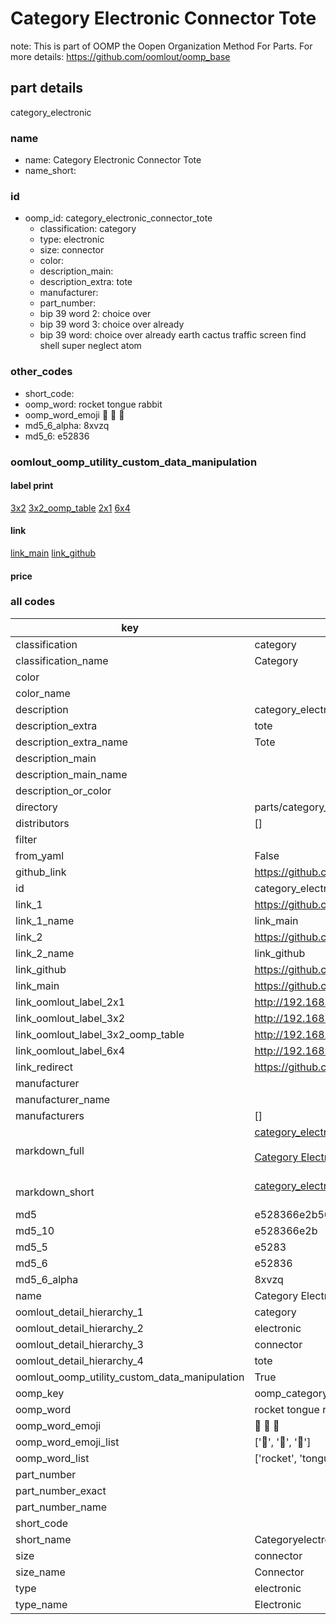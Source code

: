 # Category Electronic Connector Tote  

note: This is part of OOMP the Oopen Organization Method For Parts. For more details: https://github.com/oomlout/oomp_base

##  part details
  



category_electronic



### name
* name: Category Electronic Connector Tote
* name_short: 
### id
* oomp_id: category_electronic_connector_tote
  * classification: category
  * type: electronic
  * size: connector
  * color: 
  * description_main: 
  * description_extra: tote
  * manufacturer: 
  * part_number: 
  * bip 39 word 2: choice over
  * bip 39 word 3: choice over already
  * bip 39 word: choice over already earth cactus traffic screen find shell super neglect atom

### other_codes
* short_code: 
* oomp_word: rocket tongue rabbit
* oomp_word_emoji :rocket: :tongue: :rabbit:
* md5_6_alpha: 8xvzq
* md5_6: e52836






### oomlout_oomp_utility_custom_data_manipulation
#### label print
[3x2](http://192.168.1.245:1112/?label=oomp%208xvzq)
[3x2_oomp_table](http://192.168.1.108:1112/?label=oomp%208xvzq)
[2x1](http://192.168.1.242:1112/?label=oomp%208xvzq)
[6x4](http://192.168.1.55:1112/?label=oomp%208xvzq)    

#### link

[link_main](https://github.com/oomlout/oomlout_oomp_version_1_messy/tree/main/parts/category_electronic_connector_tote) [link_github](https://github.com/oomlout/oomlout_oomp_version_1_messy/tree/main/parts/category_electronic_connector_tote)                             

#### price







### all codes 
| key | value |  
| --- | --- |  
| classification | category |  
| classification_name | Category |  
| color |  |  
| color_name |  |  
| description | category_electronic |  
| description_extra | tote |  
| description_extra_name | Tote |  
| description_main |  |  
| description_main_name |  |  
| description_or_color |   |  
| directory | parts/category_electronic_connector_tote |  
| distributors | [] |  
| filter |  |  
| from_yaml | False |  
| github_link | https://github.com/oomlout/oomlout_oomp_part_src/tree/main/parts/category_electronic_connector_tote |  
| id | category_electronic_connector_tote |  
| link_1 | https://github.com/oomlout/oomlout_oomp_version_1_messy/tree/main/parts/category_electronic_connector_tote |  
| link_1_name | link_main |  
| link_2 | https://github.com/oomlout/oomlout_oomp_version_1_messy/tree/main/parts/category_electronic_connector_tote |  
| link_2_name | link_github |  
| link_github | https://github.com/oomlout/oomlout_oomp_version_1_messy/tree/main/parts/category_electronic_connector_tote |  
| link_main | https://github.com/oomlout/oomlout_oomp_version_1_messy/tree/main/parts/category_electronic_connector_tote |  
| link_oomlout_label_2x1 | http://192.168.1.242:1112/?label=oomp%208xvzq |  
| link_oomlout_label_3x2 | http://192.168.1.245:1112/?label=oomp%208xvzq |  
| link_oomlout_label_3x2_oomp_table | http://192.168.1.108:1112/?label=oomp%208xvzq |  
| link_oomlout_label_6x4 | http://192.168.1.55:1112/?label=oomp%208xvzq |  
| link_redirect | https://github.com/oomlout/oomlout_oomp_version_1_messy/tree/main/parts/category_electronic_connector_tote |  
| manufacturer |  |  
| manufacturer_name |  |  
| manufacturers | [] |  
| markdown_full | [category_electronic_connector_tote](none)<br>[](none)<br>[Category Electronic Connector Tote](none)<br><br> |  
| markdown_short | [category_electronic_connector_tote](none)<br><br> |  
| md5 | e528366e2b56b8339b1004560e677941 |  
| md5_10 | e528366e2b |  
| md5_5 | e5283 |  
| md5_6 | e52836 |  
| md5_6_alpha | 8xvzq |  
| name | Category Electronic Connector Tote |  
| oomlout_detail_hierarchy_1 | category |  
| oomlout_detail_hierarchy_2 | electronic |  
| oomlout_detail_hierarchy_3 | connector |  
| oomlout_detail_hierarchy_4 | tote |  
| oomlout_oomp_utility_custom_data_manipulation | True |  
| oomp_key | oomp_category_electronic_connector_tote |  
| oomp_word | rocket tongue rabbit |  
| oomp_word_emoji | :rocket: :tongue: :rabbit: |  
| oomp_word_emoji_list | [':rocket:', ':tongue:', ':rabbit:'] |  
| oomp_word_list | ['rocket', 'tongue', 'rabbit'] |  
| part_number |  |  
| part_number_exact |  |  
| part_number_name |  |  
| short_code |  |  
| short_name | Categoryelectronic |  
| size | connector |  
| size_name | Connector |  
| type | electronic |  
| type_name | Electronic |  
